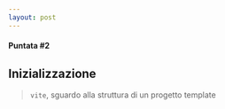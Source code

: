 ```yaml
---
layout: post
---
```


#### Puntata #2
## Inizializzazione

> `vite`, sguardo alla struttura di un progetto template
